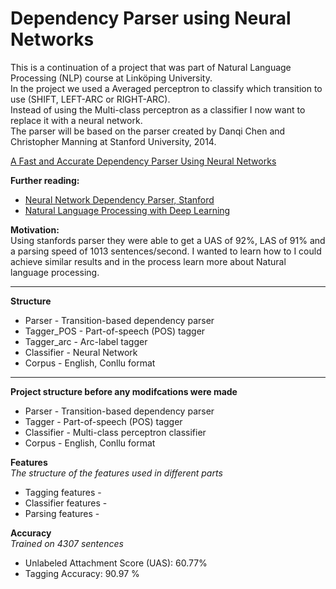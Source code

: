 # Dependency Parser using Neural Networks

This is a continuation of a project that was part of Natural Language Processing (NLP) course at Linköping University.  
In the project we used a Averaged perceptron to classify which transition to use (SHIFT, LEFT-ARC or RIGHT-ARC).  
Instead of using the Multi-class perceptron as a classifier I now want to replace it with a neural network.  
The parser will be based on the parser created by Danqi Chen and Christopher Manning at Stanford University, 2014.  

[A Fast and Accurate Dependency Parser Using Neural Networks](http://cs.stanford.edu/~danqi/papers/emnlp2014.pdf)  

**Further reading:**  
* [Neural Network Dependency Parser, Stanford](http://nlp.stanford.edu/software/nndep.shtml)  
* [Natural Language Processing with Deep Learning](https://web.stanford.edu/class/cs224n/lecture_notes/cs224n-2017-notes4.pdf)  

**Motivation:**   
Using stanfords parser they were able to get a UAS of 92%, LAS of 91% and a parsing speed of 1013 sentences/second.
I wanted to learn how to I could achieve similar results and in the process learn more about Natural language processing.

***

**Structure**  

* Parser - Transition-based dependency parser
* Tagger_POS - Part-of-speech (POS) tagger
* Tagger_arc - Arc-label tagger
* Classifier - Neural Network
* Corpus - English, Conllu format

***
 
**Project structure before any modifcations were made**  

* Parser - Transition-based dependency parser
* Tagger - Part-of-speech (POS) tagger
* Classifier - Multi-class perceptron classifier
* Corpus - English, Conllu format

**Features**  
*The structure of the features used in different parts*

* Tagging features - 
* Classifier features -
* Parsing features - 

**Accuracy**  
*Trained on 4307 sentences*

* Unlabeled Attachment Score (UAS): 60.77%
* Tagging Accuracy: 90.97 %


